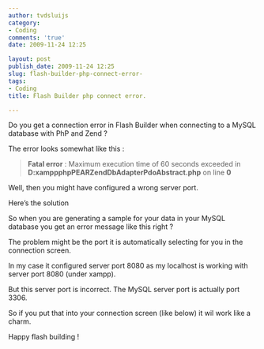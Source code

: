 ```yaml
---
author: tvdsluijs
category:
- Coding
comments: 'true'
date: 2009-11-24 12:25

layout: post
publish_date: 2009-11-24 12:25
slug: flash-builder-php-connect-error-
tags:
- Coding
title: Flash Builder php connect error.

---
```

Do you get a connection error in Flash Builder when connecting to a MySQL
database with PhP and Zend ?  
  
The error looks somewhat like this :

>  **Fatal error** : Maximum execution time of 60 seconds exceeded in
**D:xamppphpPEARZendDbAdapterPdoAbstract.php** on line **0**

Well, then you might have configured a wrong server port.  
  
Here’s the solution  
  
  
  
So when you are generating a sample for your data in your MySQL database you
get an error message like this right ?  
  
The problem might be the port it is automatically selecting for you in the
connection screen.  
  
In my case it configured server port 8080 as my localhost is working with
server port 8080 (under xampp).  
  
But this server port is incorrect. The MySQL server port is actually port
3306.  
  
So if you put that into your connection screen (like below) it wil work like a
charm.  
  
Happy flash building !

